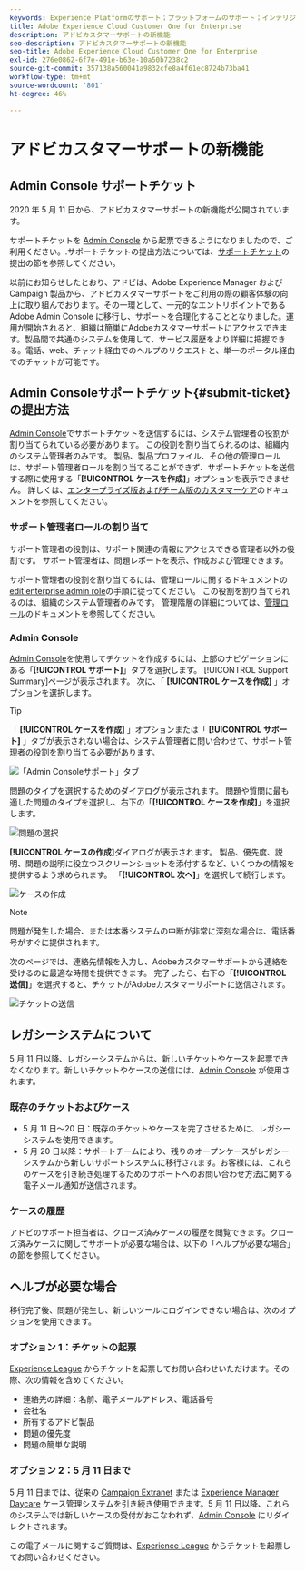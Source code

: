 ```yaml
---
keywords: Experience Platformのサポート；プラットフォームのサポート；インテリジェントサービスのサポート；顧客aiのサポートattribution aiのサポートrtcdpのサポートサポートチケットの送信；カスタマーサポート
title: Adobe Experience Cloud Customer One for Enterprise
description: アドビカスタマーサポートの新機能
seo-description: アドビカスタマーサポートの新機能
seo-title: Adobe Experience Cloud Customer One for Enterprise
exl-id: 276e0862-6f7e-491e-b63e-10a50b7238c2
source-git-commit: 357138a560041a9832cfe8a4f61ec8724b73ba41
workflow-type: tm+mt
source-wordcount: '801'
ht-degree: 46%

---
```


# アドビカスタマーサポートの新機能

## Admin Console サポートチケット

2020 年 5 月 11 日から、アドビカスタマーサポートの新機能が公開されています。

サポートチケットを [Admin Console](https://adminconsole.adobe.com/) から起票できるようになりましたので、ご利用ください。.サポートチケットの提出方法については、[サポートチケット](#submit-ticket)の提出の節を参照してください。

以前にお知らせしたとおり、アドビは、Adobe Experience Manager および Campaign 製品から、アドビカスタマーサポートをご利用の際の顧客体験の向上に取り組んでおります。その一環として、一元的なエントリポイントである Adobe Admin Console に移行し、サポートを合理化することとなりました。運用が開始されると、組織は簡単にAdobeカスタマーサポートにアクセスできます。製品間で共通のシステムを使用して、サービス履歴をより詳細に把握できる。電話、web、チャット経由でのヘルプのリクエストと、単一のポータル経由でのチャットが可能です。

## Admin Consoleサポートチケット{#submit-ticket}の提出方法

[Admin Console](https://adminconsole.adobe.com/)でサポートチケットを送信するには、システム管理者の役割が割り当てられている必要があります。 この役割を割り当てられるのは、組織内のシステム管理者のみです。 製品、製品プロファイル、その他の管理ロールは、サポート管理者ロールを割り当てることができず、サポートチケットを送信する際に使用する「**[!UICONTROL ケースを作成]**」オプションを表示できません。 詳しくは、[エンタープライズ版およびチーム版のカスタマーケア](https://helpx.adobe.com/jp/enterprise/using/support-and-expert-services.html)のドキュメントを参照してください。

### サポート管理者ロールの割り当て

サポート管理者の役割は、サポート関連の情報にアクセスできる管理者以外の役割です。 サポート管理者は、問題レポートを表示、作成および管理できます。

サポート管理者の役割を割り当てるには、管理ロールに関するドキュメントの[edit enterprise admin role](https://helpx.adobe.com/enterprise/using/admin-roles.html#add-admin-teams)の手順に従ってください。 この役割を割り当てられるのは、組織のシステム管理者のみです。 管理階層の詳細については、[管理ロール](https://helpx.adobe.com/enterprise/admin-guide.html/enterprise/using/admin-roles.ug.html)のドキュメントを参照してください。

### Admin Console

[Admin Console](https://adminconsole.adobe.com/)を使用してチケットを作成するには、上部のナビゲーションにある「**[!UICONTROL サポート]**」タブを選択します。 [!UICONTROL Support Summary]ページが表示されます。 次に、「 **[!UICONTROL ケースを作成]** 」オプションを選択します。

>[!TIP]
>
> 「 **[!UICONTROL ケースを作成]** 」オプションまたは「 **[!UICONTROL サポート]** 」タブが表示されない場合は、システム管理者に問い合わせて、サポート管理者の役割を割り当てる必要があります。

![「Admin Consoleサポート」タブ](./assets/Support.png)

問題のタイプを選択するためのダイアログが表示されます。 問題や質問に最も適した問題のタイプを選択し、右下の「**[!UICONTROL ケースを作成]**」を選択します。

![問題の選択](./assets/select-case-type.png)

**[!UICONTROL ケースの作成]**&#x200B;ダイアログが表示されます。 製品、優先度、説明、問題の説明に役立つスクリーンショットを添付するなど、いくつかの情報を提供するよう求められます。 「**[!UICONTROL 次へ]**」を選択して続行します。

![ケースの作成](./assets/create_case.png)

>[!NOTE]
>
> 問題が発生した場合、または本番システムの中断が非常に深刻な場合は、電話番号がすぐに提供されます。

次のページでは、連絡先情報を入力し、Adobeカスタマーサポートから連絡を受けるのに最適な時間を提供できます。 完了したら、右下の「**[!UICONTROL 送信]**」を選択すると、チケットがAdobeカスタマーサポートに送信されます。

![チケットの送信](./assets/submit_case.png)

## レガシーシステムについて

5 月 11 日以降、レガシーシステムからは、新しいチケットやケースを起票できなくなります。新しいチケットやケースの送信には、[Admin Console](https://adminconsole.adobe.com/) が使用されます。

### 既存のチケットおよびケース

* 5 月 11 日～20 日：既存のチケットやケースを完了させるために、レガシーシステムを使用できます。
* 5 月 20 日以降：サポートチームにより、残りのオープンケースがレガシーシステムから新しいサポートシステムに移行されます。お客様には、これらのケースを引き続き処理するためのサポートへのお問い合わせ方法に関する電子メール通知が送信されます。

### ケースの履歴

アドビのサポート担当者は、クローズ済みケースの履歴を閲覧できます。クローズ済みケースに関してサポートが必要な場合は、以下の「ヘルプが必要な場合」の節を参照してください。

## ヘルプが必要な場合

移行完了後、問題が発生し、新しいツールにログインできない場合は、次のオプションを使用できます。

### オプション 1：チケットの起票

[Experience League](https://experienceleague.adobe.com/?support-solution=General#support) からチケットを起票してお問い合わせいただけます。その際、次の情報を含めてください。

* 連絡先の詳細：名前、電子メールアドレス、電話番号
* 会社名
* 所有するアドビ製品
* 問題の優先度
* 問題の簡単な説明

### オプション 2：5 月 11 日まで

5 月 11 日までは、従来の [Campaign Extranet](https://support.neolane.net/webApp/extranetLogin) または [Experience Manager Daycare](https://daycare.day.com/home.html) ケース管理システムを引き続き使用できます。5 月 11 日以降、これらのシステムでは新しいケースの受付がおこなわれず、[Admin Console](https://adminconsole.adobe.com/) にリダイレクトされます。

この電子メールに関するご質問は、[Experience League](https://experienceleague.adobe.com/?support-solution=General#support) からチケットを起票してお問い合わせください。
